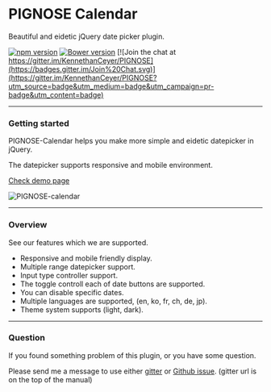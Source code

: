 # PIGNOSE Calendar

Beautiful and eidetic jQuery date picker plugin.

[![npm version](https://badge.fury.io/js/pg-calendar.svg)](https://badge.fury.io/js/pg-calendar) [![Bower version](https://badge.fury.io/bo/pg-calendar.svg)](https://badge.fury.io/bo/pg-calendar) [![Join the chat at https://gitter.im/KennethanCeyer/PIGNOSE](https://badges.gitter.im/Join%20Chat.svg)](https://gitter.im/KennethanCeyer/PIGNOSE?utm_source=badge&utm_medium=badge&utm_campaign=pr-badge&utm_content=badge)

----

### Getting started

PIGNOSE-Calendar helps you make more simple and eidetic datepicker in jQuery.

The datepicker supports responsive and mobile environment.

[Check demo page](http://www.pigno.se/barn/PIGNOSE-Calendar)

![PIGNOSE-calendar](http://www.nhpcw.com/upload/PIGNOSE-Calendar-1.2.3_100816055056.png)

----

### Overview

See our features which we are supported.

- Responsive and mobile friendly display.
- Multiple range datepicker support.
- Input type controller support.
- The toggle controll each of date buttons are supported.
- You can disable specific dates.
- Multiple languages are supported, (en, ko, fr, ch, de, jp).
- Theme system supports (light, dark).

----

### Question

If you found something problem of this plugin, or you have some question.

Please send me a message to use either [gitter](https://gitter.im/KennethanCeyer/PIGNOSE) or [Github issue](https://github.com/KennethanCeyer/PIGNOSE-Calendar/issues). (gitter url is on the top of the manual)

